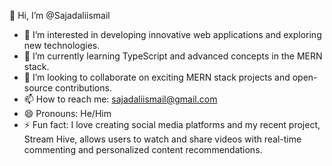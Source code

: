 👋 Hi, I’m @Sajadaliismail
- 👀 I’m interested in developing innovative web applications and exploring new technologies.
- 🌱 I’m currently learning TypeScript and advanced concepts in the MERN stack.
- 💞️ I’m looking to collaborate on exciting MERN stack projects and open-source contributions.
- 📫 How to reach me: [sajadaliismail@gmail.com](mailto:sajadaliismail@gmail.com)
- 😄 Pronouns: He/Him
- ⚡ Fun fact: I love creating social media platforms and my recent project, Stream Hive, allows users to watch and share videos with real-time commenting and personalized content recommendations.
